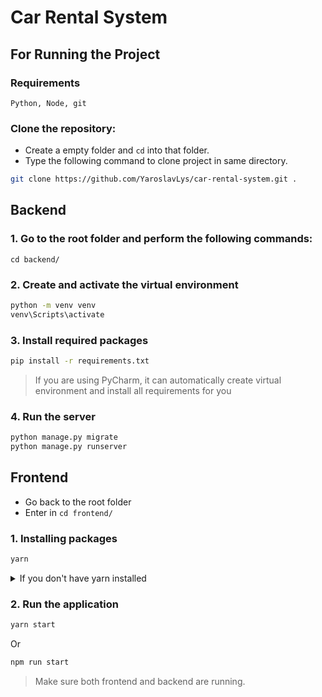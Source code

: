 # Car Rental System

## For Running the Project

### Requirements

`Python, Node, git`

### Clone the repository:

- Create a empty folder and `cd` into that folder.
- Type the following command to clone project in same directory.

```bash
git clone https://github.com/YaroslavLys/car-rental-system.git .
```

## Backend

### 1. Go to the root folder and perform the following commands:

`cd backend/`

### 2. Create and activate the virtual environment

```bash
python -m venv venv
venv\Scripts\activate
```

### 3. Install required packages

```bash
pip install -r requirements.txt
```

> If you are using PyCharm, it can automatically create virtual environment and install all requirements for you

### 4. Run the server

```bash
python manage.py migrate
python manage.py runserver
```

## Frontend

- Go back to the root folder
- Enter in `cd frontend/`

### 1. Installing packages

```bash
yarn
```

<details><summary>If you don't have yarn installed</summary>
<p>

```bash
npm install --global yarn
```

> If you're using WebStorm, configure **yarn** as main package manager

</p>
</details>

### 2. Run the application

```bash
yarn start 
```

Or

```bash
npm run start 
```

> Make sure both frontend and backend are running.


